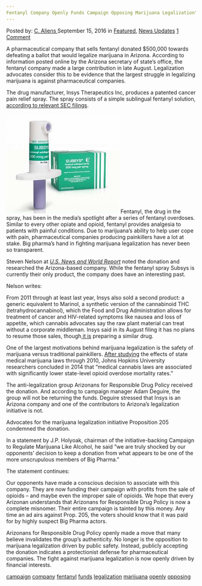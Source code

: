 ```yaml
---
Fentanyl Company Openly Funds Campaign Opposing Marijuana Legalization"
---
```

<article class="post-listing post-15453 post type-post status-publish format-standard has-post-thumbnail hentry  tag-campaign tag-company tag-fentanyl tag-funds tag-legalization tag-marijuana tag-openly tag-opposing">
    <div class="post-inner">
        <span>Posted by: <a href="https://www.deepdotweb.com/author/caliens/" title="">C. Aliens </a></span>
    <span>September 15, 2016</span>
    <span>in <a href="https://www.deepdotweb.com/category/deepdot-news/" rel="category tag">Featured</a>, <a href="https://www.deepdotweb.com/category/news-updates/" rel="category tag">News Updates</a></span>
    <span><a href="https://www.deepdotweb.com/2016/09/15/fentanyl-company-openly-funds-campaign-opposing-marijuana-legalization/#comments">1 Comment</a></span>
    </p>
    <div class="clear"></div>
    <div class="entry">
    <p>A pharmaceutical company that sells fentanyl donated $500,000 towards defeating a ballot that would legalize marijuana in Arizona. According to information posted online by the Arizona secretary of state’s office, the fentanyl company made a large contribution in late August. Legalization advocates consider this to be evidence that the largest struggle in legalizing marijuana is against pharmaceutical companies.</p>
    <p>The drug manufacturer, Insys Therapeutics Inc, produces a patented cancer pain relief spray. The spray consists of a simple sublingual fentanyl solution, <a href="http://investors.insysrx.com/phoenix.zhtml?c=115949&amp;p=irol-SECText&amp;TEXT=aHR0cDovL2FwaS50ZW5rd2l6YXJkLmNvbS9maWxpbmcueG1sP2lwYWdlPTExMDc1ODIwJkRTRVE9MCZTRVE9MCZTUURFU0M9U0VDVElPTl9FTlRJUkUmc3Vic2lkPTU3">according to relevant SEC filings</a>.</p>
    <p><img class="wp-image-15456 aligncenter" src="/imgs/2016/09/word-image-16.jpeg" /> Fentanyl, the drug in the spray, has been in the media’s spotlight after a series of fentanyl overdoses. Similar to every other opiate and opioid, fentanyl provides analgesia to patients with painful conditions. Due to marijuana’s ability to help user cope with pain, pharmaceutical companies producing painkillers have a lot at stake. Big pharma’s hand in fighting marijuana legalization has never been so transparent.</p>
    <p>Steven Nelson at <a href="http://www.usnews.com/news/articles/2016-09-08/fentanyl-maker-donates-big-to-campaign-opposing-pot-legalization"><em>U.S. News and World Report</em></a> noted the donation and researched the Arizona-based company. While the fentanyl spray Subsys is currently their only product, the company does have an interesting past.</p>
    <p>Nelson writes:</p>
    <p>From 2011 through at least last year, Insys also sold a second product: a generic equivalent to Marinol, a synthetic version of the cannabinoid THC (tetrahydrocannabinol), which the Food and Drug Administration allows for treatment of cancer and HIV-related symptoms like nausea and loss of appetite, which cannabis advocates say the raw plant material can treat without a corporate middleman. Insys said in its August filing it has no plans to resume those sales, though<a href="http://www.medicaldaily.com/fda-approval-liquid-marijuana-thc-pills-393055"> it is</a> preparing a similar drug.</p>
    <p>One of the largest motivations behind marijuana legalization is the safety of marijuana versus traditional painkillers. <a href="http://www.nytimes.com/roomfordebate/2016/04/26/is-marijuana-a-gateway-drug/overdoses-fell-with-medical-marijuana-legalization">After studying</a> the effects of state medical marijuana laws through 2010, Johns Hopkins University researchers concluded in 2014 that &#8220;medical cannabis laws are associated with significantly lower state-level opioid overdose mortality rates.&#8221;</p>
    <p>The anti-legalization group Arizonans for Responsible Drug Policy received the donation. And according to campaign manager Adam Deguire, the group will not be returning the funds. Deguire stressed that Insys is an Arizona company and one of the contributors to Arizona’s legalization initiative is not.</p>
    <p>Advocates for the marijuana legalization initiative Proposition 205 condemned the donation.</p>
    <p>In a statement by J.P. Holyoak, chairman of the initiative-backing Campaign to Regulate Marijuana Like Alcohol, he said &#8220;we are truly shocked by our opponents&#8217; decision to keep a donation from what appears to be one of the more unscrupulous members of Big Pharma.&#8221;</p>
    <p>The statement continues:</p>
    <p>Our opponents have made a conscious decision to associate with this company. They are now funding their campaign with profits from the sale of opioids – and maybe even the improper sale of opioids. We hope that every Arizonan understands that Arizonans for Responsible Drug Policy is now a complete misnomer. Their entire campaign is tainted by this money. Any time an ad airs against Prop. 205, the voters should know that it was paid for by highly suspect Big Pharma actors.</p>
    <p>Arizonans for Responsible Drug Policy openly made a move that many believe invalidates the group’s authenticity. No longer is the opposition to marijuana legalization driven by public safety. Instead, publicly accepting the donation indicates a protectionist defense for pharmaceutical companies. The fight against marijuana legalization is now openly driven by financial interests.</p>
    </div>
    <a href="https://www.deepdotweb.com/tag/campaign/" rel="tag">campaign</a> <a href="https://www.deepdotweb.com/tag/company/" rel="tag">company</a> <a href="https://www.deepdotweb.com/tag/fentanyl/" rel="tag">fentanyl</a> <a href="https://www.deepdotweb.com/tag/funds/" rel="tag">funds</a> <a href="https://www.deepdotweb.com/tag/legalization/" rel="tag">legalization</a> <a href="https://www.deepdotweb.com/tag/marijuana/" rel="tag">marijuana</a> <a href="https://www.deepdotweb.com/tag/openly/" rel="tag">openly</a> <a href="https://www.deepdotweb.com/tag/opposing/" rel="tag">opposing</a></span> <span style="display:none" class="updated">2016-09-15</span>
    <div style="display:none" class="vcard author" itemprop="author" itemscope itemtype="http://schema.org/Person"><strong class="fn" itemprop="name"><a href="https://www.deepdotweb.com/author/caliens/" title="Posts by C. Aliens" rel="author">C. Aliens</a></strong></div>
    
